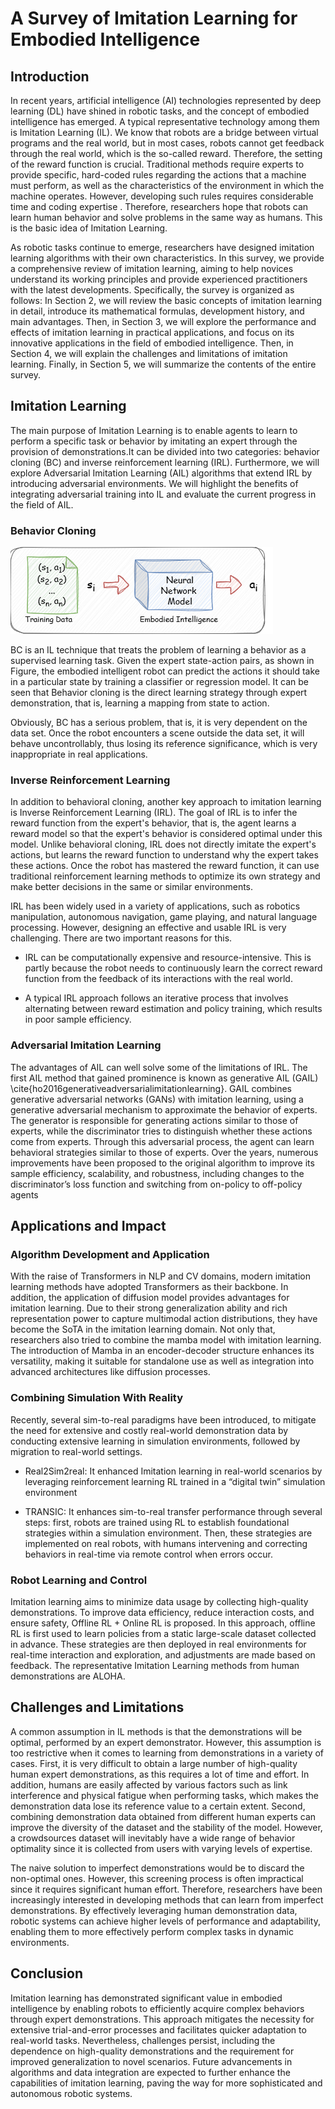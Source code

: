 # A Survey of Imitation Learning for Embodied Intelligence

## Introduction

In recent years, artificial intelligence (AI) technologies represented by deep learning (DL) have shined in robotic tasks, and the concept of embodied intelligence has emerged. A typical representative technology among them is Imitation Learning (IL). We know that robots are a bridge between virtual programs and the real world, but in most cases, robots cannot get feedback through the real world, which is the so-called reward. Therefore, the setting of the reward function is crucial. Traditional methods require experts to provide specific, hard-coded rules regarding the actions that a machine must perform, as well as the characteristics of the environment in which the machine operates. However, developing such rules requires considerable time and coding expertise . Therefore, researchers hope that robots can learn human behavior and solve problems in the same way as humans. This is the basic idea of Imitation Learning.

As robotic tasks continue to emerge, researchers have designed imitation learning algorithms with their own characteristics. In this survey, we provide a comprehensive review of imitation learning, aiming to help novices understand its working principles and provide experienced practitioners with the latest developments. Specifically, the survey is organized as follows: In Section 2, we will review the basic concepts of imitation learning in detail, introduce its mathematical formulas, development history, and main advantages. Then, in Section 3, we will explore the performance and effects of imitation learning in practical applications, and focus on its innovative applications in the field of embodied intelligence. Then, in Section 4, we will explain the challenges and limitations of imitation learning. Finally, in Section 5, we will summarize the contents of the entire survey.

## Imitation Learning

The main purpose of Imitation Learning is to enable agents to learn to perform a specific task or behavior by imitating an expert through the provision of demonstrations.It can be divided into two categories: behavior cloning (BC) and inverse reinforcement learning (IRL). Furthermore, we will explore Adversarial Imitation Learning (AIL) algorithms that extend IRL by introducing adversarial environments. We will highlight the benefits of integrating adversarial training into IL and evaluate the current progress in the field of AIL.

### Behavior Cloning

![Figure: A Flow Chart of Behavior Cloning where s is the input and a is the output](./images/bc.drawio.png)

BC is an IL technique that treats the problem of learning a behavior as a supervised learning task. Given the expert state-action pairs, as shown in Figure, the embodied intelligent robot can predict the actions it should take in a particular state by training a classifier or regression model. It can be seen that Behavior cloning is the direct learning strategy through expert demonstration, that is, learning a mapping from state to action.

Obviously, BC has a serious problem, that is, it is very dependent on the data set. Once the robot encounters a scene outside the data set, it will behave uncontrollably, thus losing its reference significance, which is very inappropriate in real applications.

### Inverse Reinforcement Learning

In addition to behavioral cloning, another key approach to imitation learning is Inverse Reinforcement Learning (IRL). The goal of IRL is to infer the reward function from the expert's behavior, that is, the agent learns a reward model so that the expert's behavior is considered optimal under this model. Unlike behavioral cloning, IRL does not directly imitate the expert's actions, but learns the reward function to understand why the expert takes these actions. Once the robot has mastered the reward function, it can use traditional reinforcement learning methods to optimize its own strategy and make better decisions in the same or similar environments.

IRL has been widely used in a variety of applications, such as robotics manipulation, autonomous navigation, game playing, and natural language processing. However, designing an effective and usable IRL is very challenging. There are two important reasons for this.

- IRL can be computationally expensive and resource-intensive. This is partly because the robot needs to continuously learn the correct reward function from the feedback of its interactions with the real world.

- A typical IRL approach follows an iterative process that involves alternating between reward estimation and policy training, which results in poor sample efficiency.

### Adversarial Imitation Learning

The advantages of AIL can well solve some of the limitations of IRL. The first AIL method that gained prominence is known as generative AIL (GAIL) \cite{ho2016generativeadversarialimitationlearning}. GAIL combines generative adversarial networks (GANs) with imitation learning, using a generative adversarial mechanism to approximate the behavior of experts. The generator is responsible for generating actions similar to those of experts, while the discriminator tries to distinguish whether these actions come from experts. Through this adversarial process, the agent can learn behavioral strategies similar to those of experts. Over the years, numerous improvements have been proposed to the original algorithm to improve its sample efficiency, scalability, and robustness, including changes to the discriminator’s loss function and switching from on-policy to off-policy agents


## Applications and Impact

### Algorithm Development and Application

With the raise of Transformers in NLP and CV domains, modern imitation learning methods have adopted Transformers as their backbone. In addition, the application of diffusion model provides advantages for imitation learning. Due to their strong generalization ability and rich representation power to capture multimodal action distributions, they have become the SoTA in the imitation learning domain. Not only that, researchers also tried to combine the mamba model with imitation learning. The introduction of Mamba in an encoder-decoder structure enhances its versatility, making it suitable for standalone use as well as integration into advanced architectures like diffusion processes.

### Combining Simulation With Reality

Recently, several sim-to-real paradigms have been introduced, to mitigate the need for extensive and costly real-world demonstration data by conducting extensive learning in simulation environments, followed by migration to real-world settings.

- Real2Sim2real: It enhanced Imitation learning in real-world scenarios by leveraging reinforcement learning RL trained in a “digital twin” simulation environment

- TRANSIC: It enhances sim-to-real transfer performance through several steps: first, robots are trained using RL to establish foundational strategies within a simulation environment. Then, these strategies are implemented on real robots, with humans intervening and correcting behaviors in real-time via remote control when errors occur.

### Robot Learning and Control

Imitation learning aims to minimize data usage by collecting high-quality demonstrations. To improve data efficiency, reduce interaction costs, and ensure safety, Offline RL + Online RL is proposed. In this approach, offline RL is first used to learn policies from a static large-scale dataset collected in advance. These strategies are then deployed in real environments for real-time interaction and exploration, and adjustments are made based on feedback. The representative Imitation Learning methods from human demonstrations are ALOHA.



## Challenges and Limitations

A common assumption in IL methods is that the demonstrations will be optimal, performed by an expert demonstrator. However, this assumption is too restrictive when it comes to learning from demonstrations in a variety of cases. First, it is very difficult to obtain a large number of high-quality human expert demonstrations, as this requires a lot of time and effort. In addition, humans are easily affected by various factors such as link interference and physical fatigue when performing tasks, which makes the demonstration data lose its reference value to a certain extent. Second, combining demonstration data obtained from different human experts can improve the diversity of the dataset and the stability of the model. However, a crowdsources dataset will inevitably have a wide range of behavior optimality since it is collected from users with varying levels of expertise.

The naive solution to imperfect demonstrations would be to discard the non-optimal ones. However, this screening process is often impractical since it requires significant human effort. Therefore, researchers have been increasingly interested in developing methods that can learn from imperfect demonstrations. By effectively leveraging human demonstration data, robotic systems can achieve higher levels of performance and adaptability, enabling them to more effectively perform complex tasks in dynamic environments.


## Conclusion

Imitation learning has demonstrated significant value in embodied intelligence by enabling robots to efficiently acquire complex behaviors through expert demonstrations. This approach mitigates the necessity for extensive trial-and-error processes and facilitates quicker adaptation to real-world tasks. Nevertheless, challenges persist, including the dependence on high-quality demonstrations and the requirement for improved generalization to novel scenarios. Future advancements in algorithms and data integration are expected to further enhance the capabilities of imitation learning, paving the way for more sophisticated and autonomous robotic systems.
